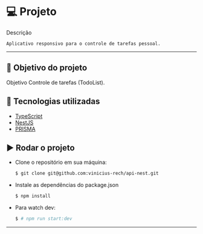 # :computer: Projeto

Descrição

    Aplicativo responsivo para o controle de tarefas pessoal.
---

## :dart: Objetivo do projeto

Objetivo
Controle de tarefas (TodoList).

## :rocket: Tecnologias utilizadas

- [TypeScript](https://www.typescriptlang.org/)
- [NestJS](https://nestjs.com/)
- [PRISMA](https://www.prisma.io/)

## :arrow_forward: Rodar o projeto

- Clone o repositório em sua máquina:
    ```sh
    $ git clone git@github.com:vinicius-rech/api-nest.git
    ```
- Instale as dependências do package.json
    ```sh
    $ npm install
    ```
- Para watch dev:
    ```sh
    $ # npm run start:dev
    ```
---
